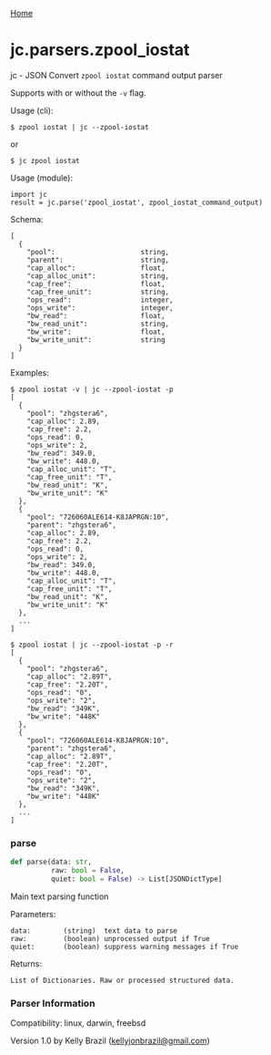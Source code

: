 [Home](https://kellyjonbrazil.github.io/jc/)
<a id="jc.parsers.zpool_iostat"></a>

# jc.parsers.zpool\_iostat

jc - JSON Convert `zpool iostat` command output parser

Supports with or without the `-v` flag.

Usage (cli):

    $ zpool iostat | jc --zpool-iostat

or

    $ jc zpool iostat

Usage (module):

    import jc
    result = jc.parse('zpool_iostat', zpool_iostat_command_output)

Schema:

    [
      {
        "pool":                     string,
        "parent":                   string,
        "cap_alloc":                float,
        "cap_alloc_unit":           string,
        "cap_free":                 float,
        "cap_free_unit":            string,
        "ops_read":                 integer,
        "ops_write":                integer,
        "bw_read":                  float,
        "bw_read_unit":             string,
        "bw_write":                 float,
        "bw_write_unit":            string
      }
    ]

Examples:

    $ zpool iostat -v | jc --zpool-iostat -p
    [
      {
        "pool": "zhgstera6",
        "cap_alloc": 2.89,
        "cap_free": 2.2,
        "ops_read": 0,
        "ops_write": 2,
        "bw_read": 349.0,
        "bw_write": 448.0,
        "cap_alloc_unit": "T",
        "cap_free_unit": "T",
        "bw_read_unit": "K",
        "bw_write_unit": "K"
      },
      {
        "pool": "726060ALE614-K8JAPRGN:10",
        "parent": "zhgstera6",
        "cap_alloc": 2.89,
        "cap_free": 2.2,
        "ops_read": 0,
        "ops_write": 2,
        "bw_read": 349.0,
        "bw_write": 448.0,
        "cap_alloc_unit": "T",
        "cap_free_unit": "T",
        "bw_read_unit": "K",
        "bw_write_unit": "K"
      },
      ...
    ]

    $ zpool iostat | jc --zpool-iostat -p -r
    [
      {
        "pool": "zhgstera6",
        "cap_alloc": "2.89T",
        "cap_free": "2.20T",
        "ops_read": "0",
        "ops_write": "2",
        "bw_read": "349K",
        "bw_write": "448K"
      },
      {
        "pool": "726060ALE614-K8JAPRGN:10",
        "parent": "zhgstera6",
        "cap_alloc": "2.89T",
        "cap_free": "2.20T",
        "ops_read": "0",
        "ops_write": "2",
        "bw_read": "349K",
        "bw_write": "448K"
      },
      ...
    ]

<a id="jc.parsers.zpool_iostat.parse"></a>

### parse

```python
def parse(data: str,
          raw: bool = False,
          quiet: bool = False) -> List[JSONDictType]
```

Main text parsing function

Parameters:

    data:        (string)  text data to parse
    raw:         (boolean) unprocessed output if True
    quiet:       (boolean) suppress warning messages if True

Returns:

    List of Dictionaries. Raw or processed structured data.

### Parser Information
Compatibility:  linux, darwin, freebsd

Version 1.0 by Kelly Brazil (kellyjonbrazil@gmail.com)
